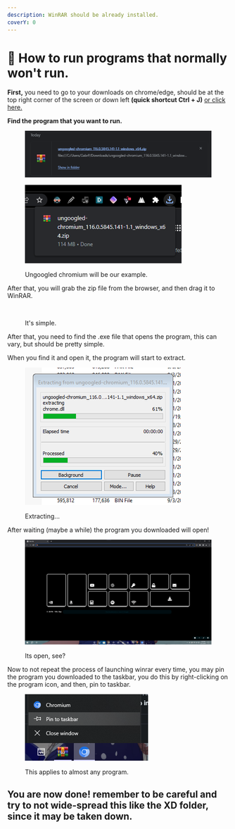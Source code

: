 ```yaml
---
description: WinRAR should be already installed.
coverY: 0
---
```


# 📐 How to run programs that normally won't run.

**First,** you need to go to your downloads on chrome/edge, should be at the top right corner of the screen or down left **(quick shortcut Ctrl + J)** [or click here.](chrome://downloads)

**Find the program that you want to run.**

<figure><img src="../.gitbook/assets/image (8).png" alt=""><figcaption></figcaption></figure>

<figure><img src="../.gitbook/assets/image (9).png" alt=""><figcaption><p>Ungoogled chromium will be our example.</p></figcaption></figure>

After that, you will grab the zip file from the browser, and then drag it to WinRAR.

<figure><img src="../.gitbook/assets/tutorial school (1).gif" alt=""><figcaption><p>It's simple.</p></figcaption></figure>

After that, you need to find the .exe file that opens the program, this can vary, but should be pretty simple.

When you find it and open it, the program will start to extract.

<figure><img src="../.gitbook/assets/image (10).png" alt=""><figcaption><p>Extracting...</p></figcaption></figure>

After waiting (maybe a while) the program you downloaded will open!

<figure><img src="../.gitbook/assets/image (12).png" alt=""><figcaption><p>Its open, see?</p></figcaption></figure>

Now to not repeat the process of launching winrar every time, you may pin the program you downloaded to the taskbar, you do this by right-clicking on the program icon, and then, pin to taskbar.

<figure><img src="../.gitbook/assets/image (13).png" alt=""><figcaption><p>This applies to almost any program.</p></figcaption></figure>

## You are now done! remember to be careful and try to not wide-spread this like the XD folder, since it may be taken down.
